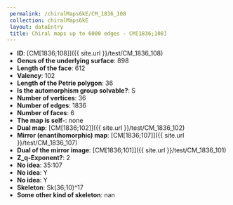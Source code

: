 ```yaml
--- 
 permalink: /chiralMaps6kE/CM_1836_108 
 collection: chiralMaps6kE
 layout: dataEntry
 title: Chiral maps up to 6000 edges - CM[1836;108]
---
```


- **ID**: [CM[1836;108]]({{ site.url }}/test/CM_1836_108)
- **Genus of the underlying surface**: 898
- **Length of the face**: 612
- **Valency**: 102
- **Length of the Petrie polygon**: 36
- **Is the automorphism group solvable?**: S
- **Number of vertices**: 36
- **Number of edges**: 1836
- **Number of faces**: 6
- **The map is self-**: none
- **Dual map**: [CM[1836;102]]({{ site.url }}/test/CM_1836_102)
- **Mirror (enantihomorphic) map**: [CM[1836;107]]({{ site.url }}/test/CM_1836_107)
- **Dual of the mirror image**: [CM[1836;101]]({{ site.url }}/test/CM_1836_101)
- **Z_q-Exponent?**: 2
- **No idea**:  35:107
- **No idea**: Y
- **No idea**: Y
- **Skeleton**: Sk(36;10)^17
- **Some other kind of skeleton**: nan
